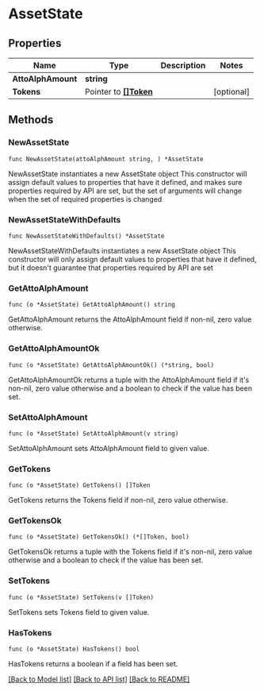 # AssetState

## Properties

Name | Type | Description | Notes
------------ | ------------- | ------------- | -------------
**AttoAlphAmount** | **string** |  | 
**Tokens** | Pointer to [**[]Token**](Token.md) |  | [optional] 

## Methods

### NewAssetState

`func NewAssetState(attoAlphAmount string, ) *AssetState`

NewAssetState instantiates a new AssetState object
This constructor will assign default values to properties that have it defined,
and makes sure properties required by API are set, but the set of arguments
will change when the set of required properties is changed

### NewAssetStateWithDefaults

`func NewAssetStateWithDefaults() *AssetState`

NewAssetStateWithDefaults instantiates a new AssetState object
This constructor will only assign default values to properties that have it defined,
but it doesn't guarantee that properties required by API are set

### GetAttoAlphAmount

`func (o *AssetState) GetAttoAlphAmount() string`

GetAttoAlphAmount returns the AttoAlphAmount field if non-nil, zero value otherwise.

### GetAttoAlphAmountOk

`func (o *AssetState) GetAttoAlphAmountOk() (*string, bool)`

GetAttoAlphAmountOk returns a tuple with the AttoAlphAmount field if it's non-nil, zero value otherwise
and a boolean to check if the value has been set.

### SetAttoAlphAmount

`func (o *AssetState) SetAttoAlphAmount(v string)`

SetAttoAlphAmount sets AttoAlphAmount field to given value.


### GetTokens

`func (o *AssetState) GetTokens() []Token`

GetTokens returns the Tokens field if non-nil, zero value otherwise.

### GetTokensOk

`func (o *AssetState) GetTokensOk() (*[]Token, bool)`

GetTokensOk returns a tuple with the Tokens field if it's non-nil, zero value otherwise
and a boolean to check if the value has been set.

### SetTokens

`func (o *AssetState) SetTokens(v []Token)`

SetTokens sets Tokens field to given value.

### HasTokens

`func (o *AssetState) HasTokens() bool`

HasTokens returns a boolean if a field has been set.


[[Back to Model list]](../README.md#documentation-for-models) [[Back to API list]](../README.md#documentation-for-api-endpoints) [[Back to README]](../README.md)


